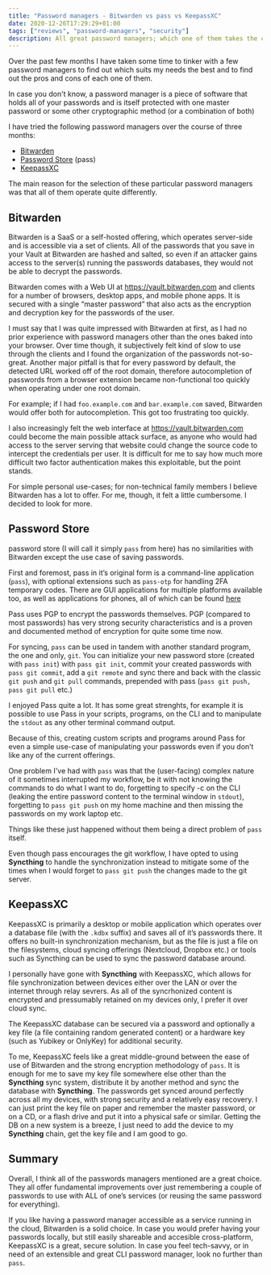 ```yaml
---
title: "Password managers - Bitwarden vs pass vs KeepassXC"
date: 2020-12-26T17:29:29+01:00
tags: ["reviews", "password-managers", "security"]
description: All great password managers; which one of them takes the crown?
---
```


Over the past few months I have taken some time to tinker with a few password managers to find out which suits my needs the best and to find out the pros and cons of each one of them.

In case you don't know, a password manager is a piece of software that holds all of your passwords and is itself protected with one master password or some other cryptographic method (or a combination of both)

I have tried the following password managers over the course of three months:

- [Bitwarden](https://bitwarden.com/)
- [Password Store](https://www.passwordstore.org/) (pass)
- [KeepassXC](https://keepassxc.org/)

The main reason for the selection of these particular password managers was that all of them operate quite differently.

## **Bitwarden**

Bitwarden is a SaaS or a self-hosted offering, which operates server-side and is accessible via a set of clients. All of the passwords that you save in your Vault at Bitwarden are hashed and salted, so even if an attacker gains access to the server(s) running the passwords databases, they would not be able to decrypt the passwords.

Bitwarden comes with a Web UI at https://vault.bitwarden.com and clients for a number of browsers, desktop apps, and mobile phone apps. It is secured with a single “master password” that also acts as the encryption and decryption key for the passwords of the user.

I must say that I was quite impressed with Bitwarden at first, as I had no prior experience with password managers other than the ones baked into your browser. Over time though, it subjectively felt kind of slow to use through the clients and I found the organization of the passwords not-so-great. Another major pitfall is that for every password by default, the detected URL worked off of the root domain, therefore autocompletion of passwords from a browser extension became non-functional too quickly when operating under one root domain.

For example; if I had `foo.example.com` and `bar.example.com` saved, Bitwarden would offer both for autocompletion. This got too frustrating too quickly.

I also increasingly felt the web interface at https://vault.bitwarden.com could become the main possible attack surface, as anyone who would had access to the server serving that website could change the source code to intercept the credentials per user. It is difficult for me to say how much more difficult two factor authentication makes this exploitable, but the point stands.

For simple personal use-cases; for non-technical family members I believe Bitwarden has a lot to offer. For me, though, it felt a little cumbersome. I decided to look for more.

## **Password Store**

password store (I will call it simply `pass` from here) has no similarities with Bitwarden except the use case of saving passwords.

First and foremost, pass in it’s original form is a command-line application (`pass`), with optional extensions such as `pass-otp` for handling 2FA temporary codes. There are GUI applications for multiple platforms available too, as well as applications for phones, all of which can be found [here](https://www.passwordstore.org/#other)

Pass uses PGP to encrypt the passwords themselves. PGP (compared to most passwords) has very strong security characteristics and is a proven and documented method of encryption for quite some time now.

For syncing, `pass` can be used in tandem with another standard program, the one and only, `git`. You can initialize your new password store (created with `pass init`) with `pass git init`, commit your created passwords with `pass git commit`, add a `git remote` and sync there and back with the classic `git push` and `git pull` commands, prepended with pass (`pass git push, pass git pull` etc.)

I enjoyed Pass quite a lot. It has some great strenghts, for example it is possible to use Pass in your scripts, programs, on the CLI and to manipulate the `stdout` as any other terminal command output.

Because of this, creating custom scripts and programs around Pass for even a simple use-case of manipulating your passwords even if you don’t like any of the current offerings.

One problem I've had with `pass` was that the (user-facing) complex nature of it sometimes interrupted my workflow, be it with not knowing the commands to do what I want to do, forgetting to specify -c on the CLI (leaking the entire password content to the terminal window in `stdout`), forgetting to `pass git push` on my home machine and then missing the passwords on my work laptop etc.

Things like these just happened without them being a direct problem of `pass` itself.

Even though pass encourages the git workflow, I have opted to using **Syncthing** to handle the synchronization instead to mitigate some of the times when I would forget to `pass git push` the changes made to the git server.

## **KeepassXC**

KeepassXC is primarily a desktop or mobile application which operates over a database file (with the `.kdbx` suffix) and saves all of it’s passwords there. It offers no built-in synchronization mechanism, but as the file is just a file on the filesystems, cloud syncing offerings (Nextcloud, Dropbox etc.) or tools such as Syncthing can be used to sync the password database around.

I personally have gone with **Syncthing** with KeepassXC, which allows for file synchronization between devices either over the LAN or over the internet through relay sevrers. As all of the syncrhonized content is encrypted and pressumably retained on my devices only, I prefer it over cloud sync.

The KeepassXC database can be secured via a password and optionally a key file (a file containing random generated content) or a hardware key (such as Yubikey or OnlyKey) for additional security.

To me, KeepassXC feels like a great middle-ground between the ease of use of Bitwarden and the strong encryption methodology of `pass`. It is enough for me to save my key file somewhere else other than the **Syncthing** sync system, distribute it by another method and sync the database with **Syncthing**. The passwords get synced around perfectly across all my devices, with strong security and a relatively easy recovery. I can just print the key file on paper and remember the master password, or on a CD, or a flash drive and put it into a physical safe or similar. Getting the DB on a new system is a breeze, I just need to add the device to my **Syncthing** chain, get the key file and I am good to go.

## **Summary**

Overall, I think all of the passwords managers mentioned are a great choice. They all offer fundamental improvements over just remembering a couple of passwords to use with ALL of one’s services (or reusing the same password for everything).

If you like having a password manager accessible as a service running in the cloud, Bitwarden is a solid choice. In case you would prefer having your passwords locally, but still easily shareable and accesible cross-platform, KeepassXC is a great, secure solution. In case you feel tech-savvy, or in need of an extensible and great CLI password manager, look no further than `pass`.
